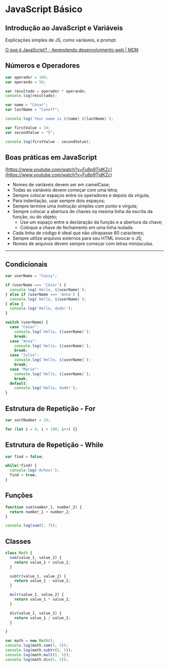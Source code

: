 # JavaScript Básico

## Introdução ao JavaScript e Variáveis

Explicações simples de JS, como variáveis, e prompt.

[O que é JavaScript? - Aprendendo desenvolvimento web | MDN](https://developer.mozilla.org/pt-BR/docs/Learn/JavaScript/First_steps/What_is_JavaScript)

## Números e Operadores

```jsx
var operador = 100;
var operando = 50;

var resultado = operador * operando;
console.log(resultado);

var name = "César";
var lastName = "Canoff";

console.log(`Your name is ${name} ${lastName}`);

var firstValue = 10;
var secondValue = "5";

console.log(firstValue - secondValue);
```

## Boas práticas em JavaScript

[https://www.youtube.com/watch?v=Fu6p9TidKZc](https://www.youtube.com/watch?v=Fu6p9TidKZc)

- Nomes de variáveis devem ser em camelCase;
- Todas as variáveis devem começar com uma letra;
- Sempre colocar espaços entre os operadores e depois da vírgula;
- Para indentação, usar sempre dois espaços;
- Sempre termine uma instrução simples com ponto e vírgula;
- Sempre colocar a abertura de chaves na mesma linha da escrita da função, ou do objeto;
    - Use um espaço entre a declaração da função e a abertura da chave;
    - Coloque a chave de fechamento em uma linha isolada.
- Cada linha de código é ideal que não ultrapasse 80 caracteres;
- Sempre utilize arquivos externos para seu HTML invocar o JS;
- Nomes de arquivos devem sempre começar com letras minúsculas.

---

## Condicionais

```jsx
var userName = "Cassy";

if (userName === 'César') {
  console.log(`Hello, ${userName}`);
} else if (userName === 'Anna') {
  console.log(`Hello, ${userName}`);
} else {
  console.log('Hello, dude!');
}

switch (userName) {
  case "César":
    console.log(`Hello, ${userName}`);
    break;
  case "Anna":
    console.log(`Hello, ${userName}`);
    break;
  case "Julio":
    console.log(`Hello, ${userName}`);
    break;
  case "Marie":
    console.log(`Hello, ${userName}`);
    break;
  default:
    console.log('Hello, dude!');
}
```

## Estrutura de Repetição - For

```jsx
var sortNumber = 10;

for (let i = 0; i < 100; i++) {}
```

## Estrutura de Repetição - While

```jsx
var find = false;

while(!find) {
  console.log('Achou!');
  find = true;
}
```

## Funções

```jsx
function sum(number_1, number_2) {
  return number_1 + number_2;
}

console.log(sum(5, 7));
```

## Classes

```jsx
class Math {
  som(value_1, value_2) {
    return value_1 + value_2;
  }

  subtr(value_1, value_2) {
    return value_1 - value_2;
  }

  mult(value_1, value_2) {
    return value_1 * value_2;
  }

  div(value_1, value_2) {
    return value_1 / value_2;
  }

}

var math = new Math();
console.log(math.som(5, 5));
console.log(math.subtr(5, 5));
console.log(math.mult(5, 5));
console.log(math.div(5, 5));
```